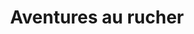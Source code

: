 ---
index: 700
type_of_section: "titre"
title: Aventures au rucher
calendrier: avril 2019
image:
  file: "eleves-rucher-titre.jpg"
  description: "Aventures au rucher"
  author: Pierre KESSLER
  author_link: 
---